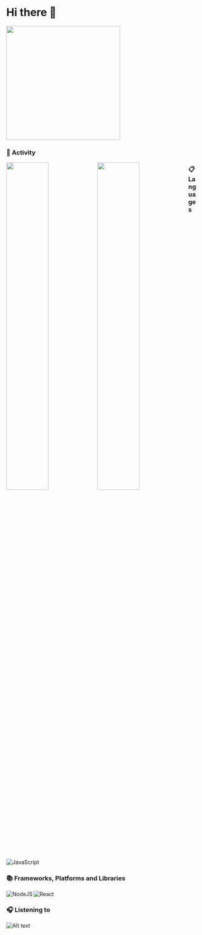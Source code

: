 # Hi there 👋

<img height="300px" src="https://images.pexels.com/photos/3214110/pexels-photo-3214110.jpeg?auto=compress&cs=tinysrgb&w=1260&h=750&dpr=2"/>

### 💼 Activity
<img align="left" width="47%" src="https://github-readme-stats.vercel.app/api?username=alliumiu&show_icons=true&theme=tokyonight" />
<img align="left" width= "47%" src="https://streak-stats.demolab.com?user=alliumiu&theme=tokyonight&hide_border=false" />

### 📋 Languages
<img alt="JavaScript" src="https://img.shields.io/badge/javascript-%23323330.svg?style=for-the-badge&logo=javascript&logoColor=%23F7DF1E" />

### 📚 Frameworks, Platforms and Libraries
<img alt="NodeJS" align="left" src="https://img.shields.io/badge/node.js-6DA55F?style=for-the-badge&logo=node.js&logoColor=white"/>
<img alt="React" src="https://img.shields.io/badge/react-%2320232a.svg?style=for-the-badge&logo=react&logoColor=%2361DAFB" />

### 🎧 Listening to

![Alt text](https://spotify-recently-played-readme.vercel.app/api?user=5ovf0nullc9d0c9x8i12m772k)
